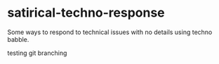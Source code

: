 # satirical-techno-response
Some ways to respond to technical issues with no details using techno babble.

testing git branching